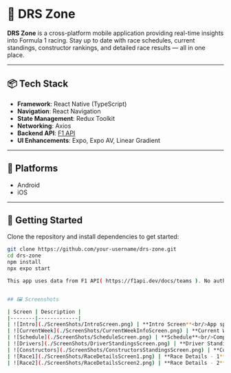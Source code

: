 # 🏁 DRS Zone

**DRS Zone** is a cross-platform mobile application providing real-time insights into Formula 1 racing. Stay up to date with race schedules, current standings, constructor rankings, and detailed race results — all in one place.

---

## 📦 Tech Stack

- **Framework**: React Native (TypeScript)
- **Navigation**: React Navigation
- **State Management**: Redux Toolkit
- **Networking**: Axios
- **Backend API**: [F1 API](https://f1api.dev/docs/teams)
- **UI Enhancements**: Expo, Expo AV, Linear Gradient

---

## 📱 Platforms

- Android
- iOS

---

## 🚀 Getting Started

Clone the repository and install dependencies to get started:

```bash
git clone https://github.com/your-username/drs-zone.git
cd drs-zone
npm install
npx expo start

This app uses data from F1 API( https://f1api.dev/docs/teams ). No authentication key is required for public endpoints.


## 🖼️ Screenshots

| Screen | Description |
|--------|-------------|
| ![Intro](./ScreenShots/IntroScreen.png) | **Intro Screen**<br/>App splash and welcome screen |
| ![CurrentWeek](./ScreenShots/CurrentWeekInfoScreen.png) | **Current Week Info**<br/>Displays race details for the current week |
| ![Schedule](./ScreenShots/ScheduleScreen.png) | **Schedule**<br/>Complete calendar of the F1 season |
| ![Drivers](./ScreenShots/DriverStandingsScreen.png) | **Driver Standings**<br/>Live leaderboard of F1 drivers |
| ![Constructors](./ScreenShots/ConstructorsStandingsScreen.png) | **Constructor Standings**<br/>Team rankings throughout the season |
| ![Race1](./ScreenShots/RaceDetailsScreen1.png) | **Race Details - 1**<br/>Detailed info for a selected race |
| ![Race2](./ScreenShots/RaceDetailsScreen2.png) | **Race Details - 2**<br/>Additional stats and highlights |

